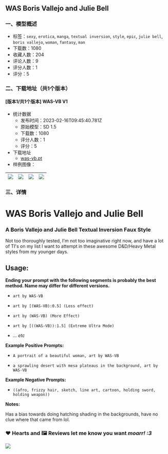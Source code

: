 ## WAS Boris Vallejo and Julie Bell
### 一、模型概述

- 标签：`sexy`, `erotica`, `manga`, `textual inversion`, `style`, `epic`, `julie bell`, `boris vallejo`, `woman`, `fantasy`, `man`
- 下载数：1080
- 收藏人数：204
- 评论人数：9
- 评分人数：1
- 评分：5

### 二、下载地址（共1个版本）

#### [版本1/共1个版本] WAS-VB V1

- 统计数据
  - 发布时间：2023-02-16T09:45:40.781Z
  - 原始模型：SD 1.5
  - 下载数：1080
  - 评分人数：1
  - 评分：5
- 下载地址
  - [was-vb.pt](https://civitai.com/api/download/models/11131)
- 样例图像：

| <img src="https://image.civitai.com/xG1nkqKTMzGDvpLrqFT7WA/239fd543-747b-4b54-ea74-6cc9940a0a00/width=450/107288.jpeg" /> | <img src="https://image.civitai.com/xG1nkqKTMzGDvpLrqFT7WA/997b5761-28a8-4a4a-b514-2f505cc9f200/width=450/107299.jpeg" /> | <img src="https://image.civitai.com/xG1nkqKTMzGDvpLrqFT7WA/28e062ae-beee-40c7-521e-7d3e1a737c00/width=450/107298.jpeg" /> | <img src="https://image.civitai.com/xG1nkqKTMzGDvpLrqFT7WA/c11dd52f-7ed7-4a19-16a9-5b1ae2dd7600/width=450/107297.jpeg" /> |
| ---- | ---- | ---- | ---- |


### 三、详情
<h1>W<strong>AS </strong>Boris Vallejo and Julie Bell</h1><h3>A Boris Vallejo and Julie Bell Textual Inversion Faux Style</h3><p></p><p>Not too thoroughly tested, I'm not too imaginative right now, and have a lot of TI's on my list I want to attempt in these awesome D&amp;D/Heavy Metal styles from my younger days.</p><p></p><h2>Usage:</h2><p><strong>Ending your prompt with the following segments is probably the best method. Name may differ for different versions.</strong></p><ul><li><p><code>art by WAS-VB</code></p></li><li><p><code>art by [(WAS-VB):0.5] (Less effect)</code></p></li><li><p><code>art by (WAS-VB) (More Effect)</code></p></li><li><p><code>art by [((WAS-VB)):1.5] (Extreme Ultra Mode)</code></p></li><li><p><em>... etc</em></p></li></ul><p><strong>Example Positive Prompts:</strong></p><ul><li><p><code>A portrait of a beautiful woman, art by WAS-VB</code></p></li><li><p><code>a sprawling desert with mesa plateaus in the background, art by WAS-VB</code></p></li></ul><p><strong>Example Negative Prompts:</strong></p><ul><li><p><code>((afro, frizzy hair, sketch, line art, cartoon, holding sword, holding weapon))</code></p></li></ul><p><strong>Notes:</strong></p><p>Has a bias towards doing hatching shading in the backgrounds, have no clue where that came from lol.</p><p></p><h3>❤ Hearts and 🖼️ Reviews let me know you want <em>moarr! :3</em></h3><img src="https://imagecache.civitai.com/xG1nkqKTMzGDvpLrqFT7WA/11cdfc85-2f77-429c-8ce7-4b0c047d2100/width=525" />